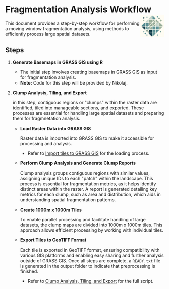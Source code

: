 # Fragmentation Analysis Workflow  <img align="right" width="15%" src="images/logo.jpeg"> 
 
This document provides a step-by-step workflow for performing a moving window fragmentation analysis, using methods to efficiently process large spatial datasets.

## Steps
1. **Generate Basemaps in GRASS GIS using R**
   - The initial step involves creating basemaps in GRASS GIS as input for fragmentation analysis. 
   - **Note:** Code for this step will be provided by Nikolaj.

3. **Clump Analysis, Tiling, and Export**

   in this step, contiguous regions or "clumps" within the raster data are identified, tiled into manageable sections, and exported. These processes are essential for handling large spatial datasets and preparing them for fragmnetation analysis.
   
   - **Load Raster Data into GRASS GIS**

      Raster data is imported into GRASS GIS to make it accessible for processing and analysis.
     	- Refer to [Import tiles to GRASS GIS](https://github.com/E-O-Conchas/fragmentation/blob/7c56ac37c6174fcb428483b30376997a3fc678d7/01.load_vrt_to_grass.py) for the loading process.

   - **Perform Clump Analysis and Generate Clump Reports**
  
     Clump analysis groups contiguous regions with similar values, assigning unique IDs to each "patch" within the landscape. This process is essential for fragmentation metrics, as it helps identify distinct areas within the raster. A report is generated detailing key metrics for each clump, such as area and distribution, which aids in understanding spatial fragmentation patterns.

   - **Create 1000m x 1000m Tiles**
  
     To enable parallel processing and facilitate handling of large datasets, the clump maps are divided into 1000m x 1000m tiles. This approach allows efficient processing by working with individual tiles.
   
   - **Export Tiles to GeoTIFF Format**  

     Each tile is exported in GeoTIFF format, ensuring compatibility with various GIS platforms and enabling easy sharing and further analysis outside of GRASS GIS. Once all steps are complete, a `READY.txt` file is generated in the output folder to indicate that preprocessing is finished.
   
       - Refer to [Clump Analysis, Tiling, and Export](https://github.com/E-O-Conchas/fragmentation/blob/7c56ac37c6174fcb428483b30376997a3fc678d7/02.clumps_analysis_tiles_and_export.py) for the full script.




